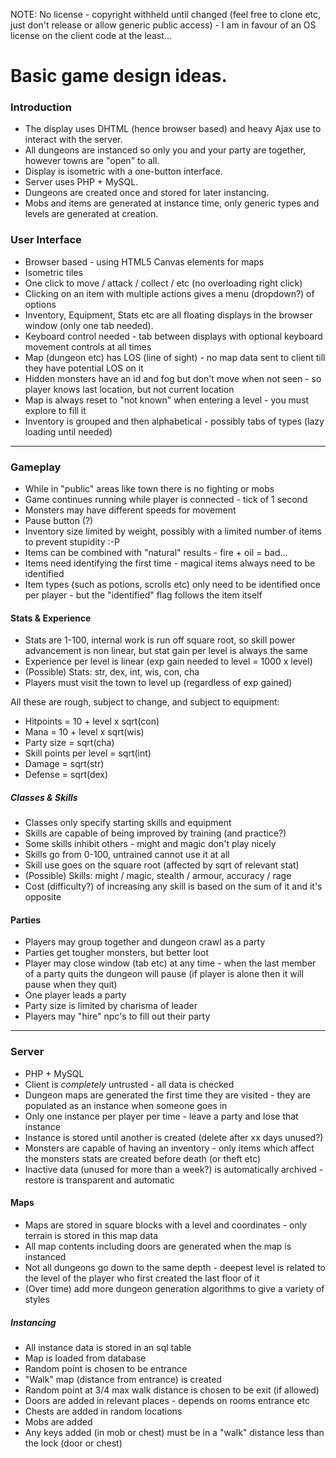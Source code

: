 NOTE: No license - copyright withheld until changed (feel free to clone etc, just don't release or allow generic public access) - I am in favour of an OS license on the client code at the least...

# Basic game design ideas.

### Introduction

- The display uses DHTML (hence browser based) and heavy Ajax use to interact with the server.
- All dungeons are instanced so only you and your party are together, however towns are "open" to all.
- Display is isometric with a one-button interface.
- Server uses PHP + MySQL.
- Dungeons are created once and stored for later instancing.
- Mobs and items are generated at instance time, only generic types and levels are generated at creation.

### User Interface

- Browser based - using HTML5 Canvas elements for maps
- Isometric tiles
- One click to move / attack / collect / etc (no overloading right click)
- Clicking on an item with multiple actions gives a menu (dropdown?) of options
- Inventory, Equipment, Stats etc are all floating displays in the browser window (only one tab needed).
- Keyboard control needed - tab between displays with optional keyboard movement controls at all times
- Map (dungeon etc) has LOS (line of sight) - no map data sent to client till they have potential LOS on it
- Hidden monsters have an id and fog but don't move when not seen - so player knows last location, but not current location
- Map is always reset to "not known" when entering a level - you must explore to fill it
- Inventory is grouped and then alphabetical - possibly tabs of types (lazy loading until needed)

---

### Gameplay

- While in "public" areas like town there is no fighting or mobs
- Game continues running while player is connected - tick of 1 second
- Monsters may have different speeds for movement
- Pause button (?)
- Inventory size limited by weight, possibly with a limited number of items to prevent stupidity :-P
- Items can be combined with "natural" results - fire + oil = bad...
- Items need identifying the first time - magical items always need to be identified
- Item types (such as potions, scrolls etc) only need to be identified once per player - but the "identified" flag follows the item itself

#### Stats & Experience

- Stats are 1-100, internal work is run off square root, so skill power advancement is non linear, but stat gain per level is always the same
- Experience per level is linear (exp gain needed to level = 1000 x level)
- (Possible) Stats: str, dex, int, wis, con, cha
- Players must visit the town to level up (regardless of exp gained)

All these are rough, subject to change, and subject to equipment:
- Hitpoints = 10 + level x sqrt(con)
- Mana = 10 + level x sqrt(wis)
- Party size = sqrt(cha)
- Skill points per level = sqrt(int)
- Damage = sqrt(str)
- Defense = sqrt(dex)

##### Classes & Skills

- Classes only specify starting skills and equipment
- Skills are capable of being improved by training (and practice?)
- Some skills inhibit others - might and magic don't play nicely
- Skills go from 0-100, untrained cannot use it at all
- Skill use goes on the square root (affected by sqrt of relevant stat)
- (Possible) Skills: might / magic, stealth / armour, accuracy / rage
- Cost (difficulty?) of increasing any skill is based on the sum of it and it's opposite

#### Parties

- Players may group together and dungeon crawl as a party
- Parties get tougher monsters, but better loot
- Player may close window (tab etc) at any time - when the last member of a party quits the dungeon will pause (if player is alone then it will pause when they quit)
- One player leads a party
- Party size is limited by charisma of leader
- Players may "hire" npc's to fill out their party

---

### Server

- PHP + MySQL
- Client is *completely* untrusted - all data is checked
- Dungeon maps are generated the first time they are visited - they are populated as an instance when someone goes in
- Only one instance per player per time - leave a party and lose that instance
- Instance is stored until another is created (delete after xx days unused?)
- Monsters are capable of having an inventory - only items which affect the monsters stats are created before death (or theft etc)
- Inactive data (unused for more than a week?) is automatically archived - restore is transparent and automatic

#### Maps

- Maps are stored in square blocks with a level and coordinates - only terrain is stored in this map data
- All map contents including doors are generated when the map is instanced
- Not all dungeons go down to the same depth - deepest level is related to the level of the player who first created the last floor of it
- (Over time) add more dungeon generation algorithms to give a variety of styles

##### Instancing

- All instance data is stored in an sql table
- Map is loaded from database
- Random point is chosen to be entrance
- "Walk" map (distance from entrance) is created
- Random point at 3/4 max walk distance is chosen to be exit (if allowed)
- Doors are added in relevant places - depends on rooms entrance etc
- Chests are added in random locations
- Mobs are added
- Any keys added (in mob or chest) must be in a "walk" distance less than the lock (door or chest)